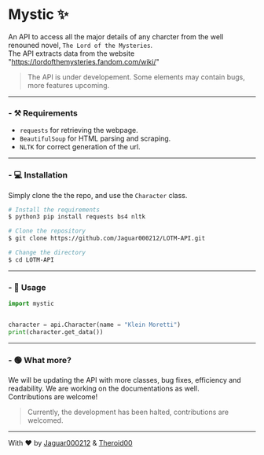 # Mystic ✨

An API to access all the major details of any charcter from the well renouned novel, `The Lord of the Mysteries`. <br>
The API extracts data from the website "https://lordofthemysteries.fandom.com/wiki/"
> The API is under developement. Some elements may contain bugs, more features upcoming.

---

### - ⚒️ Requirements
- `requests` for retrieving the webpage.
- `BeautifulSoup` for HTML parsing and scraping.
- `NLTK` for correct generation of the url.

---

### - 💻 Installation
Simply clone the the repo, and use the `Character` class.

```sh
# Install the requirements
$ python3 pip install requests bs4 nltk

# Clone the repository
$ git clone https://github.com/Jaguar000212/LOTM-API.git

# Change the directory
$ cd LOTM-API
```

 ---

 ### - 📃 Usage

```py
import mystic


character = api.Character(name = "Klein Moretti")
print(character.get_data())
```


---

### - 🟢 What more?
We will be updating the API with more classes, bug fixes, efficiency and readability. We are working on the documentations as well. <br>
Contributions are welcome!  
> Currently, the development has been halted, contributions are welcomed.

---

With ❤️ by [Jaguar000212](https://github.com/Jaguar000212/) & [Theroid00](https://github.com/Theroid00/)
